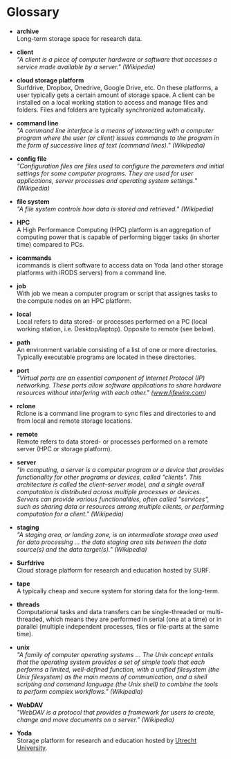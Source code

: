 # Glossary

* **archive**  
Long-term storage space for research data.

* **client**  
*"A client is a piece of computer hardware or software that accesses a service made available by a server." (Wikipedia)*

* **cloud storage platform**  
Surfdrive, Dropbox, Onedrive, Google Drive, etc. On these platforms, a user typically gets a certain amount of storage space. A client can be installed on a local working station to access and manage files and folders. Files and folders are typically synchronized automatically.

* **command line**  
*"A command line interface is a means of interacting with a computer program where the user (or client) issues commands to the program in the form of successive lines of text (command lines)." (Wikipedia)*

* **config file**  
*"Configuration files are files used to configure the parameters and initial settings for some computer programs. They are used for user applications, server processes and operating system settings." (Wikipedia)*

* **file system**  
*"A file system controls how data is stored and retrieved." (Wikipedia)*

* **HPC**  
A High Performance Computing (HPC) platform is an aggregation of computing power that is capable of performing bigger tasks (in shorter time) compared to PCs.

* **icommands**  
icommands is client software to access data on Yoda (and other storage platforms with iRODS servers) from a command line.

* **job**  
With job we mean a computer program or script that assignes tasks to the compute nodes on an HPC platform.

* **local**  
Local refers to data stored- or processes performed on a PC (local working station, i.e. Desktop/laptop). Opposite to remote (see below).

* **path**  
An environment variable consisting of a list of one or more directories. Typically executable programs are located in these directories.

* **port**  
*"Virtual ports are an essential component of Internet Protocol (IP) networking. These ports allow software applications to share hardware resources without interfering with each other." (www.lifewire.com)*

* **rclone**  
Rclone is a command line program to sync files and directories to and from local and remote storage locations.

* **remote**  
Remote refers to data stored- or processes performed on a remote server (HPC or storage platform).

* **server**  
*"In computing, a server is a computer program or a device that provides functionality for other programs or devices, called "clients". This architecture is called the client–server model, and a single overall computation is distributed across multiple processes or devices. Servers can provide various functionalities, often called "services", such as sharing data or resources among multiple clients, or performing computation for a client." (Wikipedia)*

* **staging**  
*"A staging area, or landing zone, is an intermediate storage area used for data processing ... the data staging area sits between the data source(s) and the data target(s)." (Wikipedia)*

* **Surfdrive**  
Cloud storage platform for research and education hosted by SURF.

* **tape**  
A typically cheap and secure system for storing data for the long-term.

* **threads**  
Computational tasks and data transfers can be single-threaded or multi-threaded, which means they are performed in serial (one at a time) or in parallel (multiple independent processes, files or file-parts at the same time).

* **unix**  
*"A family of computer operating systems ... The Unix concept entails that the operating system provides a set of simple tools that each performs a limited, well-defined function, with a unified filesystem (the Unix filesystem) as the main means of communication, and a shell scripting and command language (the Unix shell) to combine the tools to perform complex workflows." (Wikipedia)*

* **WebDAV**  
*"WebDAV is a protocol that provides a framework for users to create, change and move documents on a server." (Wikipedia)*

* **Yoda**  
Storage platform for research and education hosted by [Utrecht University](https://yoda.sites.uu.nl/home/introduction-to-yoda-2/).
